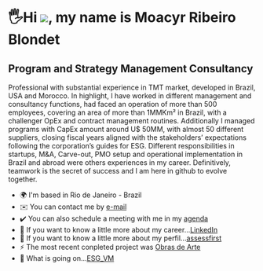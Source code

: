 🖐️Hi ![](https://user-images.githubusercontent.com/18350557/176309783-0785949b-9127-417c-8b55-ab5a4333674e.gif), my name is Moacyr Ribeiro Blondet
==============================================================================================================================================

Program and Strategy Management Consultancy
-------------------------------

Professional with substantial experience in TMT market, developed in Brazil, USA and Morocco. In highlight, I have worked in different management and consultancy functions, had faced an operation of more than 500 employees, covering an area of more than 1MMKm² in Brazil, with a challenger OpEx and contract management routines. Additionally I managed programs with CapEx amount around U$ 50MM, with almost 50 different suppliers, closing fiscal years aligned with the stakeholders’ expectations following the corporation’s guides for ESG. Different responsibilities in startups, M&A, Carve-out, PMO setup and operational implementation in Brazil and abroad were others experiences in my career. Definitively, teamwork is the secret of success and I am here in github to evolve together.

* 🌍 I'm based in Rio de Janeiro - Brazil
* ✉️ You can contact me by [e-mail](mailto:blondet.mr@gmail.com)
* ✔️ You can also schedule a meeting with me in my [agenda](https://calendly.com/moacyrblondet/individual-meeting)
* 🔗 If you want to know a little more about my career...[LinkedIn](https://www.linkedin.com/in/moacyrblondet/)
* 🧭 If you want to know a little more about my perfil...[assessfirst](https://app.assessfirst.com/_/profile/nk2sqo34-moacyr-blondet?lang=pt-BR)
* ⚡ The most recent conpleted project was [Obras de Arte](https://github.com/Moriblo/moriblo/blob/main/README_Spt3PUC.md)
* 📣 What is going on...[ESG_VM](https://avalcorp.github.io/ESG_VM/)

<!--
* 🚧 Working on a project called ESG Value Mining, to be published till january. The ESG Value Mining is a challenger project effort to study the paths to integrate various ESGs themes. The main target is founding the best options to reach best results in the ESG improvements.⚡
* 🚀  I'm currently working on [Projeto Obras de Arte](http://github.com/Moriblo/front)
* 🤝  I'm open to collaborating on [ESG-Value-Mining](https://github.com/Moriblo/ESG-Value-Mining)
-->
